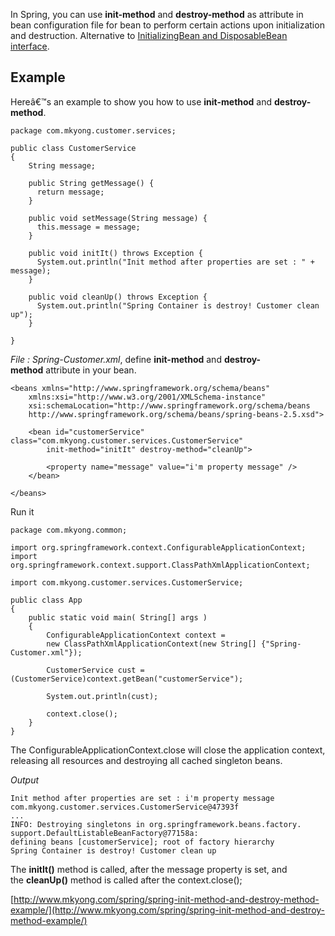 In Spring, you can use **init-method** and **destroy-method** as attribute in bean configuration file for bean to perform certain actions upon initialization and destruction. Alternative to [InitializingBean and DisposableBean interface](http://www.mkyong.com/spring/spring-initializingbean-and-disposablebean-example/).

## Example

Hereâ€™s an example to show you how to use **init-method** and **destroy-method**.

    package com.mkyong.customer.services;

    public class CustomerService
    {
    	String message;

    	public String getMessage() {
    	  return message;
    	}

    	public void setMessage(String message) {
    	  this.message = message;
    	}

    	public void initIt() throws Exception {
    	  System.out.println("Init method after properties are set : " + message);
    	}

    	public void cleanUp() throws Exception {
    	  System.out.println("Spring Container is destroy! Customer clean up");
    	}

    }

_File : Spring-Customer.xml_, define **init-method** and **destroy-method** attribute in your bean.

    <beans xmlns="http://www.springframework.org/schema/beans"
    	xmlns:xsi="http://www.w3.org/2001/XMLSchema-instance"
    	xsi:schemaLocation="http://www.springframework.org/schema/beans
    	http://www.springframework.org/schema/beans/spring-beans-2.5.xsd">

    	<bean id="customerService" class="com.mkyong.customer.services.CustomerService"
    		init-method="initIt" destroy-method="cleanUp">

    		<property name="message" value="i'm property message" />
    	</bean>

    </beans>

Run it

    package com.mkyong.common;

    import org.springframework.context.ConfigurableApplicationContext;
    import org.springframework.context.support.ClassPathXmlApplicationContext;

    import com.mkyong.customer.services.CustomerService;

    public class App
    {
        public static void main( String[] args )
        {
        	ConfigurableApplicationContext context =
    		new ClassPathXmlApplicationContext(new String[] {"Spring-Customer.xml"});

        	CustomerService cust = (CustomerService)context.getBean("customerService");

        	System.out.println(cust);

        	context.close();
        }
    }

The ConfigurableApplicationContext.close will close the application context, releasing all resources and destroying all cached singleton beans.  

_Output_

    Init method after properties are set : i'm property message
    com.mkyong.customer.services.CustomerService@47393f
    ...
    INFO: Destroying singletons in org.springframework.beans.factory.
    support.DefaultListableBeanFactory@77158a:
    defining beans [customerService]; root of factory hierarchy
    Spring Container is destroy! Customer clean up

The **initIt()** method is called, after the message property is set, and the **cleanUp()** method is called after the context.close();

[http://www.mkyong.com/spring/spring-init-method-and-destroy-method-example/](http://www.mkyong.com/spring/spring-init-method-and-destroy-method-example/)
